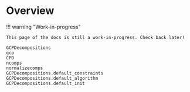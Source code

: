 # Overview

!!! warning "Work-in-progress"

    This page of the docs is still a work-in-progress. Check back later!

```@docs
GCPDecompositions
gcp
CPD
ncomps
normalizecomps
GCPDecompositions.default_constraints
GCPDecompositions.default_algorithm
GCPDecompositions.default_init
```
